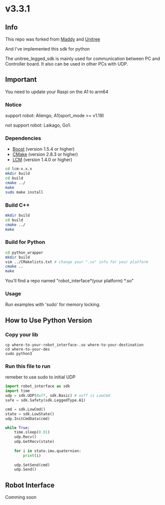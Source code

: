 # v3.3.1

## Info

This repo was forked from [Maddy](https://github.com/Maddy1206/quadruped_py_control) and [Unitree](https://github.com/unitreerobotics/unitree_legged_sdk) 

And I've implemented this sdk for python

The unitree_legged_sdk is mainly used for communication between PC and Controller board.
It also can be used in other PCs with UDP.

## Important 

You need to update your Raspi on the A1 to arm64

### Notice
support robot: Aliengo, A1(sport_mode >= v1.19)

not support robot: Laikago, Go1.

### Dependencies
* [Boost](http://www.boost.org) (version 1.5.4 or higher)
* [CMake](http://www.cmake.org) (version 2.8.3 or higher)
* [LCM](https://lcm-proj.github.io) (version 1.4.0 or higher)
```bash
cd lcm-x.x.x
mkdir build
cd build
cmake ../
make
sudo make install
```

### Build C++
```bash
mkdir build
cd build
cmake ../
make
```

### Build for Python

```bash
cd python_wrapper
mkdir build
vim ../CMakelists.txt # change your ".so" info for your platform
cmake ..
make 
```

You'll find a repo named "robot_interface*(your platform) *.so"

### Usage

Run examples with 'sudo' for memory locking.



## How to Use Python Version

### Copy your lib

```bas	
cp where-to-your-robot_interface-.so where-to-your-destination
cd where-to-your-des
sudo python3
```

### Run this file to run

remeber to use sudo to initial UDP

```python
import robot_interface as sdk
import time
udp = sdk.UDP(0xff, sdk.Basic) # oxff is LowCmd
safe = sdk.Safety(sdk.LeggedType.A1)

cmd = sdk.LowCmd()
state = sdk.LowState()
udp.InitCmdData(cmd)

while True:
    time.sleep(0.01)
    udp.Recv()
    udp.GetRecv(state)
    
    for i in state.imu.quaternion:
        print(i)
        
    udp.SetSend(cmd)
    udp.Send()
```



## Robot Interface 

Comming soon

